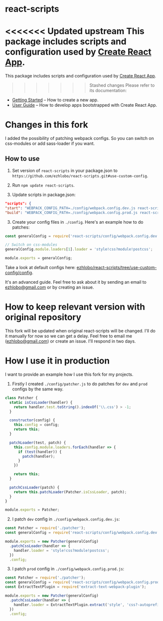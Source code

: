 # react-scripts

<<<<<<< Updated upstream
This package includes scripts and configuration used by [Create React App](https://github.com/facebookincubator/create-react-app).<br>
=======
This package includes scripts and configuration used by [Create React App](https://github.com/facebookincubator/create-react-app).
>>>>>>> Stashed changes
Please refer to its documentation:

* [Getting Started](https://github.com/facebookincubator/create-react-app/blob/master/README.md#getting-started) – How to create a new app.
* [User Guide](https://github.com/facebookincubator/create-react-app/blob/master/packages/react-scripts/template/README.md) – How to develop apps bootstrapped with Create React App.

# Changes in this fork

I added the possibility of patching webpack configs. So you can switch on css-modules or add sass-loader if you want.

## How to use

1. Set version of `react-scripts` in your package.json to `https://github.com/ezhlobo/react-scripts.git#use-custom-config`.

2. Run `npm update react-scripts`.

2. Update scripts in package.json:
  ```json
"scripts": {
  "start": "WEBPACK_CONFIG_PATH=./config/webpack.config.dev.js react-scripts start",
  "build": "WEBPACK_CONFIG_PATH=./config/webpack.config.prod.js react-scripts build",
```

3. Create your config files in `./config`.
  Here's an example how to do patches:
  ```js
const generalConfig = require('react-scripts/config/webpack.config.dev');

// Switch on css-modules
generalConfig.module.loaders[1].loader = 'style!css?module!postcss';

module.exports = generalConfig;
  ```
  Take a look at default configs here: [ezhlobo/react-scripts/tree/use-custom-config/config](https://github.com/ezhlobo/react-scripts/tree/use-custom-config/config).

It's an advanced guide. Feel free to ask about it by sending an email to ezhlobo@gmail.com or by creating an issue.

# How to keep relevant version with original repository

This fork will be updated when original react-scripts will be changed. I'll do it manually for now so we can get a delay. Feel free to email me (ezhlobo@gmail.com) or create an issue. I'll respond in two days.

# How I use it in production

I want to provide an example how I use this fork for my projects.

1. Firstly I created `./config/patcher.js` to do patches for `dev` and `prod` configs by the same way.
  ```js
  class Patcher {
    static isCssLoader(handler) {
      return handler.test.toString().indexOf('\\.css') > -1;
    }

    constructor(config) {
      this.config = config;
      return this;
    }

    patchLoader(test, patch) {
      this.config.module.loaders.forEach(handler => {
        if (test(handler)) {
          patch(handler);
        }
      })

      return this;
    }

    patchCssLoader(patch) {
      return this.patchLoader(Patcher.isCssLoader, patch);
    }
  }

  module.exports = Patcher;
```

2. I patch `dev` config in `./config/webpack.config.dev.js`:
  ```js
  const Patcher = require('./patcher');
  const generalConfig = require('react-scripts/config/webpack.config.dev');

  module.exports = new Patcher(generalConfig)
    .patchCssLoader(handler => {
      handler.loader = 'style!css?module!postcss';
    })
    .config;
```

3. I patch `prod` config in `./config/webpack.config.prod.js`:
  ```js
  const Patcher = require('./patcher');
  const generalConfig = require('react-scripts/config/webpack.config.prod');
  const ExtractTextPlugin = require('extract-text-webpack-plugin');

  module.exports = new Patcher(generalConfig)
    .patchCssLoader(handler => {
      handler.loader = ExtractTextPlugin.extract('style', 'css?-autoprefixer&module!postcss');
    })
    .config;
```
